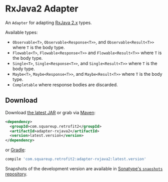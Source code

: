 RxJava2 Adapter
==============

An `Adapter` for adapting [RxJava 2.x][1] types.

Available types:

 * `Observable<T>`, `Observable<Response<T>>`, and `Observable<Result<T>>` where `T` is the body type.
 * `Flowable<T>`, `Flowable<Response<T>>` and `Flowable<Result<T>>` where `T` is the body type.
 * `Single<T>`, `Single<Response<T>>`, and `Single<Result<T>>`  where `T` is the body type.
 * `Maybe<T>`, `Maybe<Response<T>>`, and `Maybe<Result<T>>`  where `T` is the body type.
 * `Completable` where response bodies are discarded.

Download
--------

Download [the latest JAR][2] or grab via [Maven][3]:
```xml
<dependency>
  <groupId>com.squareup.retrofit2</groupId>
  <artifactId>adapter-rxjava2</artifactId>
  <version>latest.version</version>
</dependency>
```
or [Gradle][3]:
```groovy
compile 'com.squareup.retrofit2:adapter-rxjava2:latest.version'
```

Snapshots of the development version are available in [Sonatype's `snapshots` repository][snap].



 [1]: https://github.com/ReactiveX/RxJava/tree/2.x
 [2]: https://search.maven.org/remote_content?g=com.squareup.retrofit2&a=adapter-rxjava2&v=LATEST
 [3]: http://search.maven.org/#search%7Cga%7C1%7Cg%3A%22com.squareup.retrofit2%22%20a%3A%22adapter-rxjava2%22
 [snap]: https://oss.sonatype.org/content/repositories/snapshots/
